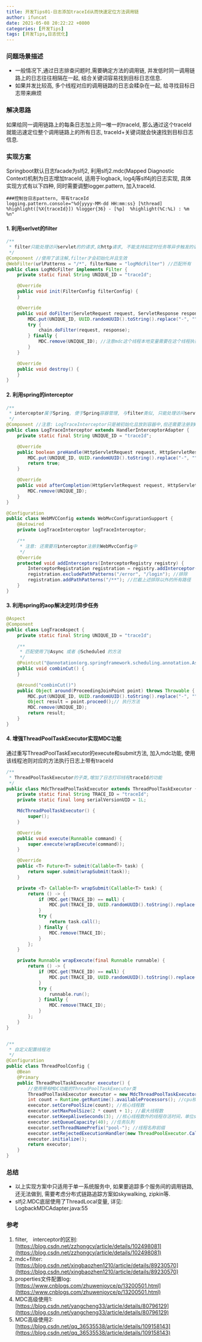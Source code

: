 ```yaml
---
title: 开发Tips01-日志添加traceId从而快速定位方法调用链
author: ifuncat
date: 2021-05-08 20:22:22 +0800
categories: [开发Tips]
tags: [开发Tips,日志优化]
---
```

<style>
img{
    padding-left: 3%;
}
</style>

### 问题场景描述
- 一般情况下,通过日志排查问题时,需要确定方法的调用链, 并发低时同一调用链路上的日志往往相隔在一起, 结合关键词容易找到目标日志信息. 
- 如果并发比较高, 多个线程对应的调用链路的日志会糅杂在一起, 给寻找目标日志带来麻烦

### 解决思路
   如果给同一调用链路上的每条日志加上同一唯一的traceId, 那么通过这个traceId就能迅速定位整个调用链路上的所有日志, traceId+关键词就会快速找到目标日志信息.

### 实现方案
Springboot默认日志facade为slfj2, 利用slfj2.mdc(Mapped Diagnostic Context)机制为日志增加traceId, 适用于logback, log4j等slf4j的日志实现, 具体实现方式有以下四种, 同时需要调整logger.pattern, 加入traceId.
```properties
###控制台日志pattern, 带有traceId
logging.pattern.console="%d{yyyy-MM-dd HH:mm:ss} [%thread] %highlight([%X{traceId}]) %logger{36} - [%p]  %highlight(%C:%L) : %m %n"
```

#### 1. 利用serlvet的filter
```java
/**
 * filter只能处理访问servlet的的请求,如http请求, 不能支持如定时任务等异步触发的请求, 需要结合spring的切面使用
 */
@Component //使用了该注解,filter才会初始化并且生效
@WebFilter(urlPatterns = "/*", filterName = "logMdcFilter") //匹配所有
public class LogMdcFilter implements Filter {
    private static final String UNIQUE_ID = "traceId";

    @Override
    public void init(FilterConfig filterConfig) {
    }

    @Override
    public void doFilter(ServletRequest request, ServletResponse response, FilterChain chain) throws IOException, ServletException {
        MDC.put(UNIQUE_ID, UUID.randomUUID().toString().replace("-", "").toLowerCase());
        try {
            chain.doFilter(request, response);
        } finally {
            MDC.remove(UNIQUE_ID); //注意mdc这个线程本地变量需要在这个线程执行完毕后,去掉这个traceId的数据
        }
    }

    @Override
    public void destroy() {
    }
}
```

#### 2. 利用spring的interceptor
```java
/**
 * interceptor属于Spring, 便于Spring容器管理, 与filter类似, 只能处理访问servlet/netty的请求, 如从前端发起的请求, 不能支持定时/异步任务
 */
@Component //注意: LogTraceInterceptor只是被初始化且放到容器中,但还需要注册到WebMVCConfig中,否则不会生效
public class LogTraceInterceptor extends HandlerInterceptorAdapter {
    private static final String UNIQUE_ID = "traceId";

    @Override
    public boolean preHandle(HttpServletRequest request, HttpServletResponse response, Object handler) throws Exception {
        MDC.put(UNIQUE_ID, UUID.randomUUID().toString().replace("-", "").toLowerCase());
        return true;
    }

    @Override
    public void afterCompletion(HttpServletRequest request, HttpServletResponse response, Object handler, Exception ex) throws Exception {
        MDC.remove(UNIQUE_ID);
    }
}

@Configuration
public class WebMVCConfig extends WebMvcConfigurationSupport {
    @Autowired
    private LogTraceInterceptor logTraceInterceptor;

    /**
     * 注意: 还需要将interceptor注册到WebMvcConfig中
     */
    @Override
    protected void addInterceptors(InterceptorRegistry registry) {
        InterceptorRegistration registration = registry.addInterceptor(logTraceInterceptor);
        registration.excludePathPatterns("/error", "/login"); //排除
        registration.addPathPatterns("/**"); //拦截上述排除以外的所有路径
    }
}
```

#### 3. 利用spring的aop解决定时/异步任务
```java
@Aspect
@Component
public class LogTraceAspect {
    private static final String UNIQUE_ID = "traceId";

    /**
     * 匹配使用了@Async 或者 @Scheduled 的方法
     */
    @Pointcut("@annotation(org.springframework.scheduling.annotation.Async) || @annotation(org.springframework.scheduling.annotation.Scheduled)")
    public void combinCut() {
    }

    @Around("combinCut()")
    public Object around(ProceedingJoinPoint point) throws Throwable {
        MDC.put(UNIQUE_ID, UUID.randomUUID().toString().replace("-", "").toLowerCase());
        Object result = point.proceed();// 执行方法
        MDC.remove(UNIQUE_ID);
        return result;
    }
}
```

#### 4. 增强ThreadPoolTaskExecutor实现MDC功能
   通过重写ThreadPoolTaskExecutor的execute和submit方法, 加入mdc功能,  使用该线程池则对应的方法执行日志上带有traceId
```java
/**
 * ThreadPoolTaskExecutor的子类,增加了日志打印线程traceId的功能
 */
public class MdcThreadPoolTaskExecutor extends ThreadPoolTaskExecutor {
    private static final String TRACE_ID = "traceId";
    private static final long serialVersionUID = 1L;

    MdcThreadPoolTaskExecutor() {
        super();
    }

    @Override
    public void execute(Runnable command) {
        super.execute(wrapExecute(command));
    }

    @Override
    public <T> Future<T> submit(Callable<T> task) {
        return super.submit(wrapSubmit(task));
    }

    private <T> Callable<T> wrapSubmit(Callable<T> task) {
        return () -> {
            if (MDC.get(TRACE_ID) == null) {
                MDC.put(TRACE_ID, UUID.randomUUID().toString().replace("-", "").toUpperCase());
            }
            try {
                return task.call();
            } finally {
                MDC.remove(TRACE_ID);
            }
        };
    }

    private Runnable wrapExecute(final Runnable runnable) {
        return () -> {
            if (MDC.get(TRACE_ID) == null) {
                MDC.put(TRACE_ID, UUID.randomUUID().toString().replace("-", "").toUpperCase());
            }
            try {
                runnable.run();
            } finally {
                MDC.remove(TRACE_ID);
            }
        };
    }
}


/**
 * 自定义配置线程池
 */
@Configuration
public class ThreadPoolConfig {
    @Bean
    @Primary
    public ThreadPoolTaskExecutor executor() {
        //使用带有MDC功能的ThreadPoolTaskExecutor类
        ThreadPoolTaskExecutor executor = new MdcThreadPoolTaskExecutor();
        int count = Runtime.getRuntime().availableProcessors(); //cpu核心数
        executor.setCorePoolSize(count); //核心线程数
        executor.setMaxPoolSize(2 * count + 1); //最大线程数
        executor.setKeepAliveSeconds(3); //核心线程数外的线程存活时间，单位s, 可以使用配置项
        executor.setQueueCapacity(40); //任务队列
        executor.setThreadNamePrefix("pool-"); //线程名称前缀
        executor.setRejectedExecutionHandler(new ThreadPoolExecutor.CallerRunsPolicy()); //线程拒止策略，执行者回调策略
        executor.initialize();
        return executor;
    }
}
```

### 总结
- 以上实现方案中只适用于单一系统服务中, 如果要追踪多个服务间的调用链路, 还无法做到, 需要考虑分布式链路追踪方案如skywalking, zipkin等.
- slfj2.MDC底层使用了ThreadLocal变量, 详见: LogbackMDCAdapter.java:55

### 参考
1. filter,　interceptor的区别: [https://blog.csdn.net/zzhongcy/article/details/102498081](https://blog.csdn.net/zzhongcy/article/details/102498081)
2. mdc+filter: [https://blog.csdn.net/xingbaozhen1210/article/details/89230570](https://blog.csdn.net/xingbaozhen1210/article/details/89230570)
3. properties文件配置log: [https://www.cnblogs.com/zhuwenjoyce/p/13200501.html](https://www.cnblogs.com/zhuwenjoyce/p/13200501.html)
4. MDC高级使用1: [https://blog.csdn.net/yangcheng33/article/details/80796129](https://blog.csdn.net/yangcheng33/article/details/80796129)
5. MDC高级使用2: [https://blog.csdn.net/qq_36535538/article/details/109158143](https://blog.csdn.net/qq_36535538/article/details/109158143)

